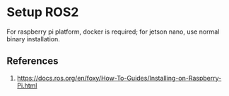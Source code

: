 # Setup ROS2

For raspberry pi platform, docker is required; for jetson nano, use normal binary installation.

## References

1. https://docs.ros.org/en/foxy/How-To-Guides/Installing-on-Raspberry-Pi.html
